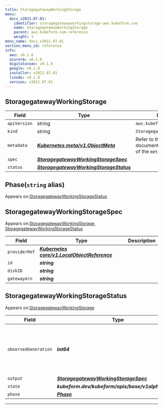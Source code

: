 ```yaml
---
title: StoragegatewayWorkingStorage
menu:
  docs_v2021.07.01:
    identifier: storagegatewayworkingstorage-aws.kubeform.com
    name: StoragegatewayWorkingStorage
    parent: aws.kubeform.com-reference
    weight: 1
menu_name: docs_v2021.07.01
section_menu_id: reference
info:
  aws: v0.1.0
  azurerm: v0.1.0
  digitalocean: v0.1.0
  google: v0.1.0
  installer: v2021.07.01
  linode: v0.1.0
  version: v2021.07.01
---
```


## StoragegatewayWorkingStorage
| Field | Type | Description |
| ------ | ----- | ----------- |
| `apiVersion` | string | `aws.kubeform.com/v1alpha1` |
|    `kind` | string | `StoragegatewayWorkingStorage` |
| `metadata` | ***[Kubernetes meta/v1.ObjectMeta](https://v1-18.docs.kubernetes.io/docs/reference/generated/kubernetes-api/v1.18/#objectmeta-v1-meta)***|Refer to the Kubernetes API documentation for the fields of the `metadata` field.|
| `spec` | ***[StoragegatewayWorkingStorageSpec](#storagegatewayworkingstoragespec)***||
| `status` | ***[StoragegatewayWorkingStorageStatus](#storagegatewayworkingstoragestatus)***||
## Phase(`string` alias)

Appears on:[StoragegatewayWorkingStorageStatus](#storagegatewayworkingstoragestatus)

## StoragegatewayWorkingStorageSpec

Appears on:[StoragegatewayWorkingStorage](#storagegatewayworkingstorage), [StoragegatewayWorkingStorageStatus](#storagegatewayworkingstoragestatus)

| Field | Type | Description |
| ------ | ----- | ----------- |
| `providerRef` | ***[Kubernetes core/v1.LocalObjectReference](https://v1-18.docs.kubernetes.io/docs/reference/generated/kubernetes-api/v1.18/#localobjectreference-v1-core)***||
| `id` | ***string***||
| `diskID` | ***string***||
| `gatewayArn` | ***string***||
## StoragegatewayWorkingStorageStatus

Appears on:[StoragegatewayWorkingStorage](#storagegatewayworkingstorage)

| Field | Type | Description |
| ------ | ----- | ----------- |
| `observedGeneration` | ***int64***| ***(Optional)*** Resource generation, which is updated on mutation by the API Server.|
| `output` | ***[StoragegatewayWorkingStorageSpec](#storagegatewayworkingstoragespec)***| ***(Optional)*** |
| `state` | ***kubeform.dev/kubeform/apis/base/v1alpha1.State***| ***(Optional)*** |
| `phase` | ***[Phase](#phase)***| ***(Optional)*** |
---
